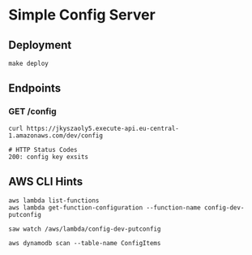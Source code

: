# Simple Config Server

## Deployment

```
make deploy
```

## Endpoints

### GET /config
```
curl https://jkyszaoly5.execute-api.eu-central-1.amazonaws.com/dev/config

# HTTP Status Codes
200: config key exsits
```

## AWS CLI Hints
```
aws lambda list-functions
aws lambda get-function-configuration --function-name config-dev-putconfig
```

```
saw watch /aws/lambda/config-dev-putconfig
```

```
aws dynamodb scan --table-name ConfigItems
```